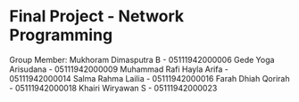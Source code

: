 # Final Project - Network Programming

Group Member: 
Mukhoram Dimasputra B - 05111942000006
Gede Yoga Arisudana - 05111942000009
Muhammad Rafi Hayla Arifa - 05111942000014
Salma Rahma Lailia - 05111942000016
Farah Dhiah Qorirah - 05111942000018
Khairi Wiryawan S - 05111942000023
